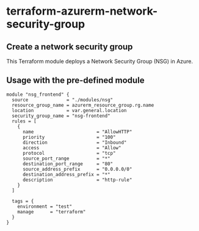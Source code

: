 # terraform-azurerm-network-security-group

## Create a network security group

This Terraform module deploys a Network Security Group (NSG) in Azure.

## Usage with the pre-defined module


```hcl
module "nsg_frontend" {
  source              = "./modules/nsg"
  resource_group_name = azurerm_resource_group.rg.name
  location            = var.general.location
  security_group_name = "nsg-frontend"
  rules = [
    {
      name                       = "AllowHTTP"
      priority                   = "100"
      direction                  = "Inbound"
      access                     = "Allow"
      protocol                   = "tcp"
      source_port_range          = "*"
      destination_port_range     = "80"
      source_address_prefix      = "0.0.0.0/0"
      destination_address_prefix = "*"
      description                = "http-rule"
    }
  ]

  tags = {
    environment = "test"
    manage      = "terraform"
  }
}
```
